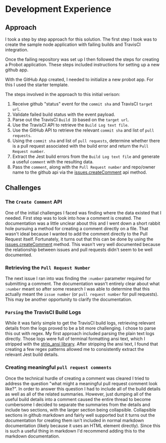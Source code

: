 # Development Experience

## Approach
I took a step by step approach for this solution. The first step I took was to create the sample node application with failing builds and TravisCI integration.

Once the failing repository was set up I then followed the steps for creating a Probot application. These steps included instructions for setting up a new github app.

With the GitHub App created, I needed to initialize a new probot app. For this I used the starter template.

The steps involved in the approach to this initial verison:

1. Receive github "status" event for the `commit sha` and TravisCI `target url`.
2. Validate failed build status with the event payload.
3. Parse out the TravisCI `Build ID` based on the `target url`.
4. Use the TravisCI API to retrieve the `Build Log text file`.
5. Use the GitHub API to retrieve the relevant `commit sha` and list of `pull requests`.
6. Using the `commit sha` and list of `pull requests`, determine whether there is a pull request associated with the build error and return the `Pull Request number`.
7. Extract the Jest build errors from the `Build Log text file` and generate a useful `comment` with the resulting data.
8. Pass the `comment`, along with the `Pull Request number` and repo/owner name to the github api via the [issues.createComment](https://developer.github.com/v3/issues/comments/#create-a-comment) api method.

## Challenges
### **The `Create Comment` API**

One of the initial challenges I faced was finding where the data existed that I needed. First step was to look into how a comment is created. The documentation was a little unclear about this and I went down a short rabbit hole pursuing a method for creating a comment directly on a file.
That wasn't ideal because I wanted to add the comment directly to the Pull Request itself. Fortunately, it turns out that this can be done by using the [issues.createComment](https://developer.github.com/v3/issues/comments/#create-a-comment) method. This wasn't very well documented because the relationship between issues and pull requests didn't seem to be well documented.

### **Retrieving the `Pull Request Number`**
The next issue I ran into was finding the `:number` parameter required for submitting a comment. The documentation wasn't entirely clear about what `:number` meant so after some research I was able to determine that this actually meant the `issue number` (or `pull request number` for pull requests). This may be another opportunity to clarify the documentation.

### **`Parsing` the TravisCI Build Logs**
While it was fairly simple to get the TravisCI build logs, retrieving relevant details from the logs proved to be a bit more challenging. I chose to parse this out with regex. My first approach included parsing the plain text logs directly. Those logs were full of terminal formatting ansi text, which I stripped with the [strip_ansi library](https://github.com/chalk/strip-ansi#readme). After stripping the ansi text, I found that creating a few regex patterns allowed me to consistently extract the relevant Jest build details.

### **Creating meaningful `pull request comments`**
Once the technical hurdle of creating a comment was cleared I tried to address the question "what might a meaningful pull request comment look like?". In order to answer this question I had to include all of the build details as well as all of the related summaries. However, just dumping all of the useful build details into a comment caused the entire thread to become cumbersome I decided to separate the summaries from the details and include two sections, with the larger section being collapsible. Collapsible sections in github markdown and fairly well supported but it turns out the documentation for creating them isn't included in normal markdown documentation (likely because it uses an HTML element directly). Since this is such a useful thing in markdown I'd recommend adding this to the markdown documentation.
